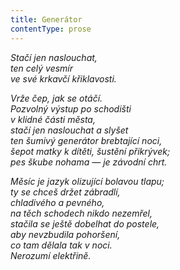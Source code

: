 ```yaml
---
title: Generátor
contentType: prose
---
```


_Stačí jen naslouchat,  
ten celý vesmír  
ve své krkavčí křiklavosti._

_Vrže čep, jak se otáčí.  
Pozvolný výstup po schodišti  
v klidné části města,  
stačí jen naslouchat a slyšet  
ten šumivý generátor brebtající noci,  
šepot matky k dítěti, šustění přikrývek;  
pes škube nohama — je závodní chrt._

_Měsíc je jazyk olizující bolavou tlapu;  
ty se chceš držet zábradlí,  
chladivého a pevného,  
na těch schodech nikdo nezemřel,  
stačila se ještě dobelhat do postele,  
aby nevzbudila pohoršení,  
co tam dělala tak v noci.  
Nerozumí elektřině._
